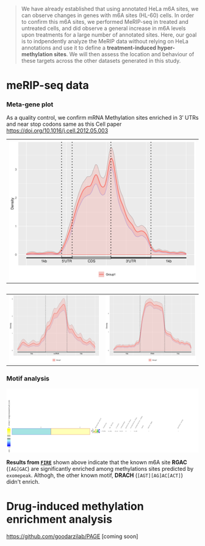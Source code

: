 > We have already established that using annotated HeLa m6A sites, we can observe changes in genes with m6A sites (HL-60) cells. In order to confirm this m6A sites, we performed MeRIP-seq in treated and untreated cells, and did observe a general increase in m6A levels upon treatments for a large number of annotated sites. Here, our goal is to indpendently analyze the MeRIP data without relying on HeLa annotations and use it to define a **treatment-induced hyper-methylation sites**. We will then assess the location and behaviour of these targets across the other datasets generated in this study.

# meRIP-seq data 

### Meta-gene plot
As a quality control, we confirm mRNA Methylation sites enriched in 3′ UTRs and near stop codons same as this Cell paper 
https://doi.org/10.1016/j.cell.2012.05.003

<table>
  <tr>
    <td><img src=plots/Guitar_mrna_test.png title=mRNA width='500px'>
  <tr>
<table>
<table>
  <tr>
    <td><img src=plots/Guitar_ncrna_test.png width='250px'>
    <td><img src=plots/Guitar_tx_test.png width='250px'>
  <tr>
<table>

### Motif analysis 


<img src="plots/FIRE-known-motifs.png" title="RGAC" width='800'>

__Results from [`FIRE`](https://github.com/goodarzilab/FIRE)__ shown above indicate that the known m6A site **RGAC** (`[AG]GAC`) are significantly enriched among methylations sites predicted by `exomepeak`. Althogh, the other known motif, **DRACH** (`[AGT][AG]AC[ACT]`) didn't enrich. 

# Drug-induced methylation enrichment analysis 
https://github.com/goodarzilab/PAGE
[coming soon]